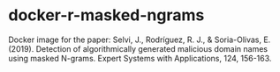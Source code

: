 # docker-r-masked-ngrams
Docker image for the paper: Selvi, J., Rodríguez, R. J., &amp; Soria-Olivas, E. (2019). Detection of algorithmically generated malicious domain names using masked N-grams. Expert Systems with Applications, 124, 156-163.
